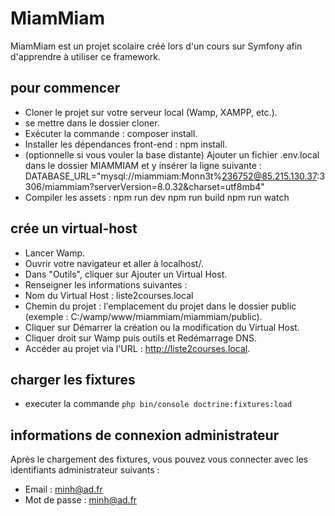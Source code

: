 # MiamMiam

MiamMiam est un projet scolaire créé lors d'un cours sur Symfony afin d'apprendre à utiliser ce framework.

## pour commencer

- Cloner le projet sur votre serveur local (Wamp, XAMPP, etc.).
- se mettre dans le dossier cloner.
- Exécuter la commande : composer install.
- Installer les dépendances front-end : npm install.
- (optionnelle si vous vouler la base distante) Ajouter un fichier .env.local dans le dossier MIAMMIAM et y insérer la ligne suivante :
  DATABASE_URL="mysql://miammiam:Monn3t%236752@85.215.130.37:3306/miammiam?serverVersion=8.0.32&charset=utf8mb4"
- Compiler les assets :
  npm run dev
  npm run build
  npm run watch

## crée un virtual-host

- Lancer Wamp.
- Ouvrir votre navigateur et aller à localhost/.
- Dans "Outils", cliquer sur Ajouter un Virtual Host.
- Renseigner les informations suivantes :
- Nom du Virtual Host : liste2courses.local
- Chemin du projet : l'emplacement du projet dans le dossier public (exemple : C:/wamp/www/miammiam/miammiam/public).
- Cliquer sur Démarrer la création ou la modification du Virtual Host.
- Cliquer droit sur Wamp puis outils et Redémarrage DNS.
- Accéder au projet via l'URL : http://liste2courses.local.

## charger les fixtures

- executer la commande `php bin/console doctrine:fixtures:load`

## informations de connexion administrateur

Après le chargement des fixtures, vous pouvez vous connecter avec les identifiants administrateur suivants :
- Email : minh@ad.fr
- Mot de passe : minh@ad.fr
